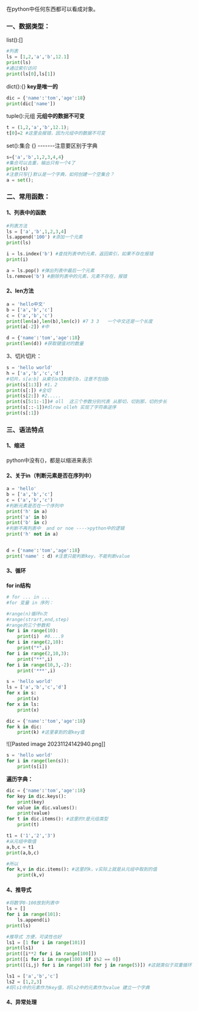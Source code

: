 在python中任何东西都可以看成对象。
### 一、数据类型：
list():[]
```python
#列表
ls = [1,2,'a','b',12.1]
print(ls)
#通过索引访问
print(ls[0],ls[1])
```
dict():{}    **key是唯一的**
```python
dic = {'name':'tom','age':18}
print(dic['name'])
```
tuple():元组  **元组中的数据不可变**
```python
t = (1,2,'a','b',12.1);
t[0]=2 #这里会报错，因为元组中的数据不可变
```
set():集合 {} -------注意要区别于字典
```python
s={'a','b',1,2,3,4,4}
#集合可以去重，输出只有一个4了
print(s)
#注意只写{}默认是一个字典，如何创建一个空集合？
a = set();
```

### 二、常用函数：
#### 1、列表中的函数
```python
#列表方法
ls = ['a','b',1,2,3,4]
ls.append('100') #添加一个元素
print(ls)

i = ls.index('b') #查找列表中的元素，返回索引，如果不存在报错
print(i)

a = ls.pop() #弹出列表中最后一个元素
ls.remove('b') #删除列表中的元素，元素不存在，报错
```
#### 2、len方法
```python
a = 'hello中文'
b = ['a','b','c']
c = ('a','b','c')
print(len(a),len(b),len(c)) #7 3 3   一个中文还是一个长度
print(a[-2]) #中

d = {'name':'tom','age':18}
print(len(d)) #获取键值对的数量
```
3、切片切片：
```python
s = 'hello world'
h = ['a','b','c','d']
#切片，s[a:b] 从索引a切到索引b，注意不包括b
print(s[1:3]) #1，2
print(s[:]) #全切
print(s[2:]) #2.....
print(s[5:1:-1])# oll  这三个参数分别代表 从那切，切到那，切的步长
print(s[::-1])#dlrow olleh 实现了字符串逆序
print(s[:1])
```
### 三、语法特点
####  1、缩进
python中没有{}，都是以缩进来表示
#### 2、关于in（判断元素是否在序列中）
```python
a = 'hello'
b = ['a','b','c']
c = ('a','b','c')
#判断元素是否在一个序列中
print('h' in a)
print('a' in b)
print('b' in c)
#判断不再列表中  and or noe ---->python中的逻辑
print('h' not in a)


d = {'name':'tom','age':18}
print('name' : d) #注意只能判断key，不能判断value
```

#### 3、循环
**for in结构**
```python
# for ... in ...
#for 变量 in 序列：

#range(n)循环n次
#range(strart,end,step)
#range的三个参数和
for i in range(10):
	print(i)  #0....9
for i in range(2,10):
	print("*",i)
for i in range(2,10,3):
	print("**",i)
for i in range(10,3,-2):
	print('***',i)

s = 'hello world'
ls = ['a','b','c','d']
for x in s:
	print(x)
for x in ls:
	print(x)

dic = {'name':'tom','age':18}
for k in dic:
	print(k) #这里拿到的是key值
```
![[Pasted image 20231124142940.png]]

```python
s = 'hello world'
for i in range(len(s)):
	print(s[i])
```
**遍历字典：**
```python
dic = {'name':'tom','age':18}
for key in dic.keys():
	print(key)
for value in dic.values():
	print(value)
for t in dic.items(): #这里的t是元组类型
	print(t)

t1 = ('1','2','3')
#从元组中取值
a,b,c = t1
print(a,b,c)

#所以
for k,v in dic.items(): #这里的k，v实际上就是从元组中取到的值
	print(k,v)
```
#### 4、推导式
```python
#将数字0-100放到列表中
ls = []
for i in range(101):
    ls.append(i)
print(ls)

#推导式 方便，可读性也好
ls1 = [1 for i in range(101)]
print(ls1)
print([i**2 for i in range[100]])
print([i for i in range(100) if i%2 == 0])
print([(i,j) for i in range(10) for j in range(5)]) #这就类似于双重循环

ls1 = ['a','b','c']
ls2 = [1,2,3]
#将ls1中的元素作为key值，将ls2中的元素作为value 建立一个字典


```
#### 4、异常处理